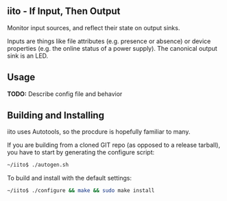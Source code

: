 iito - If Input, Then Output
----------------------------

Monitor input sources, and reflect their state on output sinks.

Inputs are things like file attributes (e.g. presence or absence) or
device properties (e.g. the online status of a power supply). The
canonical output sink is an LED.

## Usage

**TODO:** Describe config file and behavior

## Building and Installing

iito uses Autotools, so the procdure is hopefully familiar to many.

If you are building from a cloned GIT repo (as opposed to a release
tarball), you have to start by generating the configure script:

```sh
~/iito$ ./autogen.sh
```

To build and install with the default settings:

```sh
~/iito$ ./configure && make && sudo make install
```

